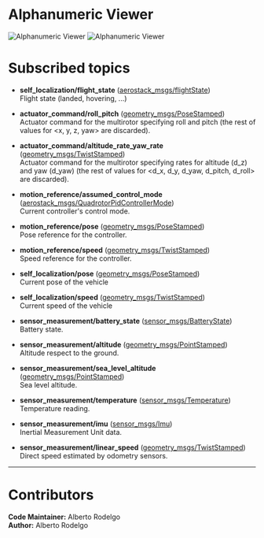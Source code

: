 # Alphanumeric Viewer

![Alphanumeric Viewer](https://i.ibb.co/rwbJBj3/alpha1.png)
![Alphanumeric Viewer](https://i.ibb.co/VjQPK3H/alpha2.png)

# Subscribed topics

- **self_localization/flight_state** ([aerostack_msgs/flightState](https://bitbucket.org/visionaerialrobotics/aerostack_msgs/src/7c07e4317e20a1142226d513336a06a2ff585629/msg/FlightState.msg))   
Flight state (landed, hovering, ...)

- **actuator_command/roll_pitch** ([geometry_msgs/PoseStamped](http://docs.ros.org/api/geometry_msgs/html/msg/PoseStamped.html))           
Actuator command for the multirotor specifying roll and pitch (the rest of values for <x, y, z, yaw> are discarded).

- **actuator_command/altitude_rate_yaw_rate** ([geometry_msgs/TwistStamped](http://docs.ros.org/api/geometry_msgs/html/msg/TwistStamped.html))           
Actuator command for the multirotor specifying rates for altitude (d_z) and yaw (d_yaw) (the rest of values for <d_x, d_y, d_yaw, d_pitch, d_roll> are discarded).

- **motion_reference/assumed_control_mode** ([aerostack_msgs/QuadrotorPidControllerMode](https://bitbucket.org/visionaerialrobotics/aerostack_msgs/src/master/msg/QuadrotorPidControllerMode.msg))  
Current controller's control mode.

- **motion_reference/pose** ([geometry_msgs/PoseStamped](http://docs.ros.org/api/geometry_msgs/html/msg/PoseStamped.html))  
Pose reference for the controller.

- **motion_reference/speed** ([geometry_msgs/TwistStamped](http://docs.ros.org/lunar/api/geometry_msgs/html/msg/TwistStamped.html))  
Speed reference for the controller.

- **self_localization/pose** ([geometry_msgs/PoseStamped](http://docs.ros.org/api/geometry_msgs/html/msg/PoseStamped.html))      
Current pose of the vehicle

- **self_localization/speed** ([geometry_msgs/TwistStamped](http://docs.ros.org/lunar/api/geometry_msgs/html/msg/TwistStamped.html))      
Current speed of the vehicle

- **sensor_measurement/battery_state** ([sensor_msgs/BatteryState](http://docs.ros.org/api/sensor_msgs/html/msg/BatteryState.html))   
Battery state.

- **sensor_measurement/altitude** ([geometry_msgs/PointStamped](http://docs.ros.org/api/geometry_msgs/html/msg/PointStamped.html))   
Altitude respect to the ground.

- **sensor_measurement/sea_level_altitude** ([geometry_msgs/PointStamped](http://docs.ros.org/api/geometry_msgs/html/msg/PointStamped.html))   
Sea level altitude.

- **sensor_measurement/temperature** ([sensor_msgs/Temperature](http://docs.ros.org/melodic/api/sensor_msgs/html/msg/Temperature.html))   
Temperature reading.

- **sensor_measurement/imu** ([sensor_msgs/Imu](http://docs.ros.org/melodic/api/sensor_msgs/html/msg/Imu.html))   
Inertial Measurement Unit data.

- **sensor_measurement/linear_speed** ([geometry_msgs/TwistStamped](http://docs.ros.org/lunar/api/geometry_msgs/html/msg/TwistStamped.html))   
Direct speed estimated by odometry sensors.


---
# Contributors
**Code Maintainer:** Alberto Rodelgo  
**Author:** Alberto Rodelgo